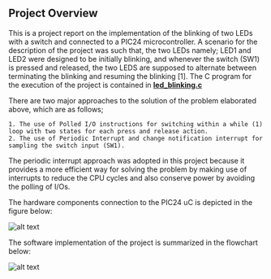 ## Project Overview
This is a project report on the implementation of the blinking of two LEDs with a switch and connected to a PIC24 microcontroller. 
A scenario for the description of the project was such that, the two LEDs namely; LED1 and LED2 were designed to be initially blinking, and whenever the switch (SW1) is pressed and released, the two LEDS are supposed to alternate between terminating the blinking and resuming the blinking [1]. 
The C program for the execution of the project is contained in <i class="icon-cog"></i> **[led_blinking.c](https://github.com/aboahemmanuel01/Show_Me_The_Data_Structures_Project)**

There are two major approaches to the solution of the problem elaborated above, which are as follows;
```
1. The use of Polled I/O instructions for switching within a while (1) loop with two states for each press and release action.
2. The use of Periodic Interrupt and change notification interrupt for sampling the switch input (SW1).

```

The periodic interrupt approach was adopted in this project because 
it provides a more efficient way for solving the problem by making use of interrupts to reduce the CPU cycles and also 
conserve power by avoiding the polling of I/Os.

The hardware components connection to the PIC24 uC is depicted in the figure below:

![alt text](https://github.com/emmanuelaboah/Computer_Architecture/blob/master/LED%20Blinking/images/hardware_design.png)


The software implementation of the project is summarized in the flowchart below:

![alt text](https://github.com/emmanuelaboah/Computer_Architecture/blob/master/LED%20Blinking/images/flowchart.png)


